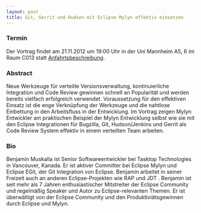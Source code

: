 ```yaml
---
layout: post
title: Git, Gerrit und Hudson mit Eclipse Mylyn effektiv einsetzen
---
```


### Termin

Der Vortrag findet am 21.11.2012 um 19:00 Uhr in der Uni Mannheim A5, 6 im Raum C013 statt [Anfahrtsbeschreibung](/getting-there).

### Abstract

Neue Werkzeuge für verteilte Versionsverwaltung, kontinuierliche Integration und Code Review gewinnen schnell an Popularität und werden bereits vielfach erfolgreich verwendet. Voraussetzung für den effektiven Einsatz ist die enge Verknüpfung der Werkzeuge und die nahtlose Einbettung in den Arbeitsfluss in der Entwicklung. Im Vortrag zeigen Mylyn Entwickler am praktischen Beispiel der Mylyn Entwicklung selbst wie sie mit den Eclipse Integrationen für Bugzilla, Git, Hudson/Jenkins und Gerrit als Code Review System effektiv in einem verteilten Team arbeiten.

### Bio

Benjamin Muskalla ist Senior Softwareentwickler bei Tasktop Technologies in Vancouver, Kanada. Er ist aktiver Committer bei Eclipse Mylyn und Eclipse EGit, der Git Integration von Eclipse. Benjamin arbeitet in seiner Freizeit auch an anderen Eclipse-Projekten wie RAP und JDT . Benjamin ist seit mehr als 7 Jahren enthusiastischer Mitstreiter der Eclipse Community und regelmäßig Speaker und Autor zu Eclipse-relevanten Themen. Er ist überwältigt von der Eclipse Community und den Produktiviätsgewinnen durch Eclipse und Mylyn.
